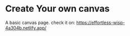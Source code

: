 # Create Your own canvas

A basic canvas page. check it on: https://effortless-wisp-4a304b.netlify.app/
